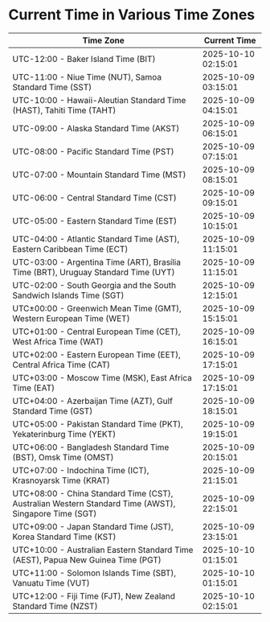 # Current Time in Various Time Zones

| Time Zone | Current Time |
|-----------|--------------|
| UTC-12:00 - Baker Island Time (BIT) | 2025-10-10 02:15:01 |
| UTC-11:00 - Niue Time (NUT), Samoa Standard Time (SST) | 2025-10-09 03:15:01 |
| UTC-10:00 - Hawaii-Aleutian Standard Time (HAST), Tahiti Time (TAHT) | 2025-10-09 04:15:01 |
| UTC-09:00 - Alaska Standard Time (AKST) | 2025-10-09 06:15:01 |
| UTC-08:00 - Pacific Standard Time (PST) | 2025-10-09 07:15:01 |
| UTC-07:00 - Mountain Standard Time (MST) | 2025-10-09 08:15:01 |
| UTC-06:00 - Central Standard Time (CST) | 2025-10-09 09:15:01 |
| UTC-05:00 - Eastern Standard Time (EST) | 2025-10-09 10:15:01 |
| UTC-04:00 - Atlantic Standard Time (AST), Eastern Caribbean Time (ECT) | 2025-10-09 11:15:01 |
| UTC-03:00 - Argentina Time (ART), Brasília Time (BRT), Uruguay Standard Time (UYT) | 2025-10-09 11:15:01 |
| UTC-02:00 - South Georgia and the South Sandwich Islands Time (SGT) | 2025-10-09 12:15:01 |
| UTC±00:00 - Greenwich Mean Time (GMT), Western European Time (WET) | 2025-10-09 15:15:01 |
| UTC+01:00 - Central European Time (CET), West Africa Time (WAT) | 2025-10-09 16:15:01 |
| UTC+02:00 - Eastern European Time (EET), Central Africa Time (CAT) | 2025-10-09 17:15:01 |
| UTC+03:00 - Moscow Time (MSK), East Africa Time (EAT) | 2025-10-09 17:15:01 |
| UTC+04:00 - Azerbaijan Time (AZT), Gulf Standard Time (GST) | 2025-10-09 18:15:01 |
| UTC+05:00 - Pakistan Standard Time (PKT), Yekaterinburg Time (YEKT) | 2025-10-09 19:15:01 |
| UTC+06:00 - Bangladesh Standard Time (BST), Omsk Time (OMST) | 2025-10-09 20:15:01 |
| UTC+07:00 - Indochina Time (ICT), Krasnoyarsk Time (KRAT) | 2025-10-09 21:15:01 |
| UTC+08:00 - China Standard Time (CST), Australian Western Standard Time (AWST), Singapore Time (SGT) | 2025-10-09 22:15:01 |
| UTC+09:00 - Japan Standard Time (JST), Korea Standard Time (KST) | 2025-10-09 23:15:01 |
| UTC+10:00 - Australian Eastern Standard Time (AEST), Papua New Guinea Time (PGT) | 2025-10-10 01:15:01 |
| UTC+11:00 - Solomon Islands Time (SBT), Vanuatu Time (VUT) | 2025-10-10 01:15:01 |
| UTC+12:00 - Fiji Time (FJT), New Zealand Standard Time (NZST) | 2025-10-10 02:15:01 |
